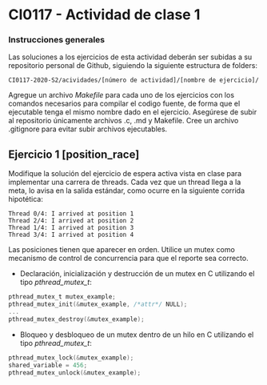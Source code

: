 # CI0117 - Actividad de clase 1

### Instrucciones generales

Las soluciones a los ejercicios de esta actividad deberán ser subidas a su repositorio personal de Github, siguiendo la siguiente estructura de folders:

```
CI0117-2020-S2/acividades/[número de actividad]/[nombre de ejercicio]/
```
Agregue un archivo *Makefile* para cada uno de los ejercicios con los comandos necesarios para compilar el codigo fuente, de forma que el ejecutable tenga el mismo nombre dado en el ejercicio.
Asegúrese de subir al repositorio únicamente archivos .c, .md y Makefile. Cree un archivo .gitignore para evitar subir archivos ejecutables.

## Ejercicio 1 [position_race]

Modifique la solución del ejercicio de espera activa vista en clase para implementar una carrera de threads. Cada vez que un thread llega a la meta, lo avisa en la salida estándar, como ocurre en la siguiente corrida hipotética:

```
Thread 0/4: I arrived at position 1
Thread 2/4: I arrived at position 2
Thread 1/4: I arrived at position 3
Thread 3/4: I arrived at position 4
```

Las posiciones tienen que aparecer en orden. Utilice un mutex como mecanismo de control de concurrencia para que el reporte sea correcto.

* Declaración, inicialización y destrucción de un mutex en C utilizando el tipo *pthread_mutex_t*:

```c
pthread_mutex_t mutex_example;
pthread_mutex_init(&mutex_example, /*attr*/ NULL);
...
pthread_mutex_destroy(&mutex_example);
```

* Bloqueo y desbloqueo de un mutex dentro de un hilo en C utilizando el tipo *pthread_mutex_t*:

```c
pthread_mutex_lock(&mutex_example);
shared_variable = 456;
pthread_mutex_unlock(&mutex_example);
```
